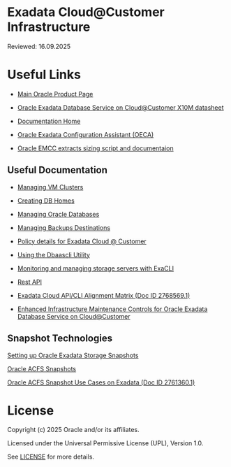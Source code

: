 # Exadata Cloud@Customer Infrastructure

Reviewed: 16.09.2025

# Useful Links

- [Main Oracle Product Page](https://www.oracle.com/uk/engineered-systems/exadata/cloud-at-customer/)

- [Oracle Exadata Database Service on Cloud@Customer X10M datasheet](https://www.oracle.com/a/ocom/docs/engineered-systems/exadata/exadb-cc-x10m-ds.pdf)

- [Documentation Home](https://docs.oracle.com/en/engineered-systems/exadata-cloud-at-customer/)

- [Oracle Exadata Configuration Assistant (OECA)](https://www.oracle.com/database/technologies/oeca-download.html)

- [Oracle EMCC extracts sizing script and documentaion](assets/Oracle_EMCC_sizing_extracts.zip)

## Useful Documentation
- [Managing VM Clusters](https://docs.oracle.com/en/engineered-systems/exadata-cloud-at-customer/ecccm/ecc-manage-vm-clusters.html)

- [Creating DB Homes](https://docs.oracle.com/en/engineered-systems/exadata-cloud-at-customer/ecccm/ecc-create-db-homes.html)

- [Managing Oracle Databases](https://docs.oracle.com/en/engineered-systems/exadata-cloud-at-customer/ecccm/ecc-manage-databases.html)

- [Managing Backups Destinations](https://docs.oracle.com/en/engineered-systems/exadata-cloud-at-customer/ecccm/ecc-manage-db-backup-and-recovery.html)

- [Policy details for Exadata Cloud @ Customer](https://docs.oracle.com/en/engineered-systems/exadata-cloud-at-customer/ecccm/ecc-policy-details.html)

- [Using the Dbaascli Utility](https://docs.oracle.com/en/engineered-systems/exadata-cloud-at-customer/ecccm/ecc-using-dbaascli.html)

- [Monitoring and managing storage servers with ExaCLI](https://docs.oracle.com/en/engineered-systems/exadata-cloud-at-customer/ecccm/ecc-using-exacli.html)

- [Rest API](https://docs.oracle.com/en/engineered-systems/exadata-cloud-at-customer/rest.html)

- [Exadata Cloud API/CLI Alignment Matrix (Doc ID 2768569.1)](https://support.oracle.com/epmos/faces/DocumentDisplay?id=2768569.1)

- [Enhanced Infrastructure Maintenance Controls for Oracle Exadata Database Service on Cloud@Customer](https://blogs.oracle.com/database/post/enhanced-infrastructure-maintenance-controls-for-oracle-exadata-database-service-on-cc)

## Snapshot Technologies
[Setting up Oracle Exadata Storage Snapshots](https://docs.oracle.com/en/engineered-systems/exadata-database-machine/sagug/exadata-storage-server-snapshots.html#GUID-3147A414-3657-4B6C-B22E-A5F5869574C2)

[Oracle ACFS Snapshots](https://docs.oracle.com/en/database/oracle/oracle-database/19/ostmg/understand-acfs-concepts.html#GUID-5A3EF695-A795-4FEA-8BE2-AF657BD2238C)

[Oracle ACFS Snapshot Use Cases on Exadata (Doc ID 2761360.1)](https://support.oracle.com/epmos/faces/DocumentDisplay?_afrLoop=274346774362287&id=2761360.1&_afrWindowMode=0&_adf.ctrl-state=jgdocci36_4)

# License

Copyright (c) 2025 Oracle and/or its affiliates.

Licensed under the Universal Permissive License (UPL), Version 1.0.

See [LICENSE](https://github.com/oracle-devrel/technology-engineering/blob/main/LICENSE) for more details.
